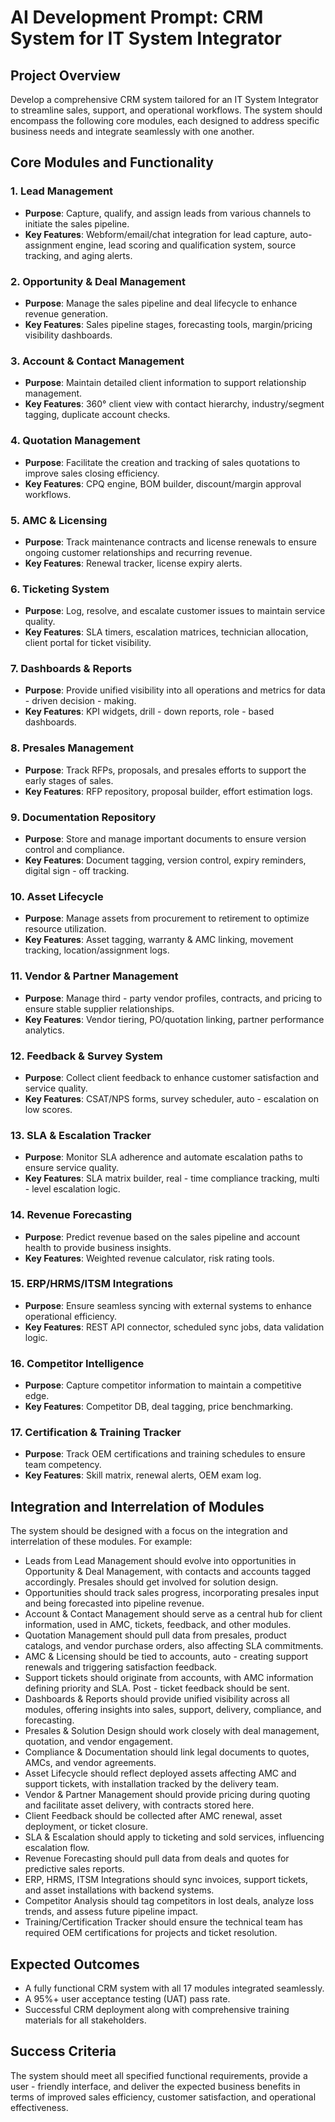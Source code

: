 # AI Development Prompt: CRM System for IT System Integrator

## Project Overview

Develop a comprehensive CRM system tailored for an IT System Integrator to streamline sales, support, and operational workflows. The system should encompass the following core modules, each designed to address specific business needs and integrate seamlessly with one another.

## Core Modules and Functionality

### 1. Lead Management

  * **Purpose**: Capture, qualify, and assign leads from various channels to initiate the sales pipeline.
  * **Key Features**: Webform/email/chat integration for lead capture, auto-assignment engine, lead scoring and qualification system, source tracking, and aging alerts.

### 2. Opportunity & Deal Management

  * **Purpose**: Manage the sales pipeline and deal lifecycle to enhance revenue generation.
  * **Key Features**: Sales pipeline stages, forecasting tools, margin/pricing visibility dashboards.

### 3. Account & Contact Management

  * **Purpose**: Maintain detailed client information to support relationship management.
  * **Key Features**: 360° client view with contact hierarchy, industry/segment tagging, duplicate account checks.

### 4. Quotation Management

  * **Purpose**: Facilitate the creation and tracking of sales quotations to improve sales closing efficiency.
  * **Key Features**: CPQ engine, BOM builder, discount/margin approval workflows.

### 5. AMC & Licensing

  * **Purpose**: Track maintenance contracts and license renewals to ensure ongoing customer relationships and recurring revenue.
  * **Key Features**: Renewal tracker, license expiry alerts.

### 6. Ticketing System

  * **Purpose**: Log, resolve, and escalate customer issues to maintain service quality.
  * **Key Features**: SLA timers, escalation matrices, technician allocation, client portal for ticket visibility.

### 7. Dashboards & Reports

  * **Purpose**: Provide unified visibility into all operations and metrics for data - driven decision - making.
  * **Key Features**: KPI widgets, drill - down reports, role - based dashboards.

### 8. Presales Management

  * **Purpose**: Track RFPs, proposals, and presales efforts to support the early stages of sales.
  * **Key Features**: RFP repository, proposal builder, effort estimation logs.

### 9. Documentation Repository

  * **Purpose**: Store and manage important documents to ensure version control and compliance.
  * **Key Features**: Document tagging, version control, expiry reminders, digital sign - off tracking.

### 10. Asset Lifecycle

  * **Purpose**: Manage assets from procurement to retirement to optimize resource utilization.
  * **Key Features**: Asset tagging, warranty & AMC linking, movement tracking, location/assignment logs.

### 11. Vendor & Partner Management

  * **Purpose**: Manage third - party vendor profiles, contracts, and pricing to ensure stable supplier relationships.
  * **Key Features**: Vendor tiering, PO/quotation linking, partner performance analytics.

### 12. Feedback & Survey System

  * **Purpose**: Collect client feedback to enhance customer satisfaction and service quality.
  * **Key Features**: CSAT/NPS forms, survey scheduler, auto - escalation on low scores.

### 13. SLA & Escalation Tracker

  * **Purpose**: Monitor SLA adherence and automate escalation paths to ensure service quality.
  * **Key Features**: SLA matrix builder, real - time compliance tracking, multi - level escalation logic.

### 14. Revenue Forecasting

  * **Purpose**: Predict revenue based on the sales pipeline and account health to provide business insights.
  * **Key Features**: Weighted revenue calculator, risk rating tools.

### 15. ERP/HRMS/ITSM Integrations

  * **Purpose**: Ensure seamless syncing with external systems to enhance operational efficiency.
  * **Key Features**: REST API connector, scheduled sync jobs, data validation logic.

### 16. Competitor Intelligence

  * **Purpose**: Capture competitor information to maintain a competitive edge.
  * **Key Features**: Competitor DB, deal tagging, price benchmarking.

### 17. Certification & Training Tracker

  * **Purpose**: Track OEM certifications and training schedules to ensure team competency.
  * **Key Features**: Skill matrix, renewal alerts, OEM exam log.

## Integration and Interrelation of Modules

The system should be designed with a focus on the integration and interrelation of these modules. For example:

  * Leads from Lead Management should evolve into opportunities in Opportunity & Deal Management, with contacts and accounts tagged accordingly. Presales should get involved for solution design.
  * Opportunities should track sales progress, incorporating presales input and being forecasted into pipeline revenue.
  * Account & Contact Management should serve as a central hub for client information, used in AMC, tickets, feedback, and other modules.
  * Quotation Management should pull data from presales, product catalogs, and vendor purchase orders, also affecting SLA commitments.
  * AMC & Licensing should be tied to accounts, auto - creating support renewals and triggering satisfaction feedback.
  * Support tickets should originate from accounts, with AMC information defining priority and SLA. Post - ticket feedback should be sent.
  * Dashboards & Reports should provide unified visibility across all modules, offering insights into sales, support, delivery, compliance, and forecasting.
  * Presales & Solution Design should work closely with deal management, quotation, and vendor engagement.
  * Compliance & Documentation should link legal documents to quotes, AMCs, and vendor agreements.
  * Asset Lifecycle should reflect deployed assets affecting AMC and support tickets, with installation tracked by the delivery team.
  * Vendor & Partner Management should provide pricing during quoting and facilitate asset delivery, with contracts stored here.
  * Client Feedback should be collected after AMC renewal, asset deployment, or ticket closure.
  * SLA & Escalation should apply to ticketing and sold services, influencing escalation flow.
  * Revenue Forecasting should pull data from deals and quotes for predictive sales reports.
  * ERP, HRMS, ITSM Integrations should sync invoices, support tickets, and asset installations with backend systems.
  * Competitor Analysis should tag competitors in lost deals, analyze loss trends, and assess future pipeline impact.
  * Training/Certification Tracker should ensure the technical team has required OEM certifications for projects and ticket resolution.

## Expected Outcomes

  * A fully functional CRM system with all 17 modules integrated seamlessly.
  * A 95%+ user acceptance testing (UAT) pass rate.
  * Successful CRM deployment along with comprehensive training materials for all stakeholders.

## Success Criteria

The system should meet all specified functional requirements, provide a user - friendly interface, and deliver the expected business benefits in terms of improved sales efficiency, customer satisfaction, and operational effectiveness.